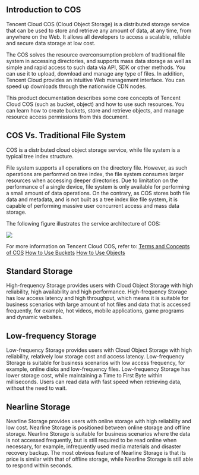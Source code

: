 ## Introduction to COS

Tencent Cloud COS (Cloud Object Storage) is a distributed storage service that can be used to store and retrieve any amount of data, at any time, from anywhere on the Web. It allows all developers to access a scalable, reliable and secure data storage at low cost.

The COS solves the resource overconsumption problem of traditional file system in accessing directories, and supports mass data storage as well as simple and rapid access to such data via API, SDK or other methods. You can use it to upload, download and manage any type of files. In addition, Tencent Cloud provides an intuitive Web management interface. You can speed up downloads through the nationwide CDN nodes.

This product documentation describes some core concepts of Tencent Cloud COS (such as bucket, object) and how to use such resources. You can learn how to create buckets, store and retrieve objects, and manage resource access permissions from this document.

## COS Vs. Traditional File System

COS is a distributed cloud object storage service, while file system is a typical tree index structure.

File system supports all operations on the directory file. However, as such operations are performed on tree index, the file system consumes larger resources when accessing deeper directories. Due to limitation on the performance of a single device, file system is only available for performing a small amount of data operations. On the contrary, as COS stores both file data and metadata, and is not built as a tree index like file system, it is capable of performing massive user concurrent access and mass data storage.


The following figure illustrates the service architecture of COS:

![](https://mccdn.qcloud.com/static/img/054a0694e4d52fb1a470debcf57452eb/image.png)

For more information on Tencent Cloud COS, refer to:
[Terms and Concepts of COS](https://cloud.tencent.com/document/product/436/6225)
[How to Use Buckets](https://cloud.tencent.com/document/product/436/6232)
[How to Use Objects](https://cloud.tencent.com/document/product/436/6233)

## Standard Storage

High-frequency Storage provides users with Cloud Object Storage with high reliability, high availability and high performance. High-frequency Storage has low access latency and high throughput, which means it is suitable for business scenarios with large amount of hot files and data that is accessed frequently, for example, hot videos, mobile applications, game programs and dynamic websites.

## Low-frequency Storage

Low-frequency Storage provides users with Cloud Object Storage with high reliability, relatively low storage cost and access latency. Low-frequency Storage is suitable for business scenarios with low access frequency, for example, online disks and low-frequency files. Low-frequency Storage has lower storage cost, while maintaining a Time to First Byte within milliseconds. Users can read data with fast speed when retrieving data, without the need to wait.

## Nearline Storage

Nearline Storage provides users with online storage with high reliability and low cost. Nearline Storage is positioned between online storage and offline storage. Nearline Storage is suitable for business scenarios where the data is not accessed frequently, but is still required to be read online when necessary, for example, infrequently used media materials and disaster recovery backup. The most obvious feature of Nearline Storage is that its price is similar with that of offline storage, while Nearline Storage is still able to respond within seconds.
